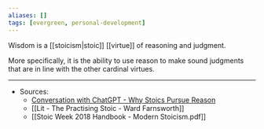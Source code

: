 ```yaml
---
aliases: []
tags: [evergreen, personal-development]
---
```

Wisdom is a [[stoicism|stoic]] [[virtue]] of reasoning and judgment.

More specifically, it is the ability to use reason to make sound judgments that are in line with the other cardinal virtues.

---
- Sources:
	- [Conversation with ChatGPT - Why Stoics Pursue Reason](https://chat.openai.com/chat/cd82d8cb-4b45-48d2-90cc-60e2ab8e1684)
	- [[Lit  - The Practising Stoic - Ward Farnsworth]]
	- [[Stoic Week 2018 Handbook - Modern Stoicism.pdf]]


